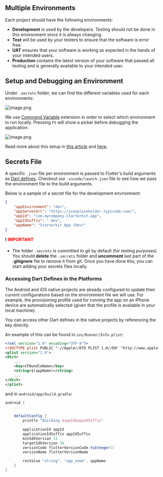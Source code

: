## Multiple Environments

Each project should have the following environments:

- **Development** is used by the developers. Testing should not be done in this environment since it is always changing.
- **Test** will be used by your testers to ensure that the software is error free.
- **UAT** ensures that your software is working as expected in the hands of your intended users.
- **Production** contains the latest version of your software that passed all testing and is generally available to your intended user.

## Setup and Debugging an Environment

Under `.secrets` folder, we can find the different variables used for each environments:

![image.png](.attachments/environments.png)

We use [Command Variable](https://marketplace.visualstudio.com/items?itemName=rioj7.command-variable) extension in order to select which environment to run locally. Pressing `F5` will show a picker before debugging the application:

![image.png](.attachments/environments_run.png)

Read more about this setup in [this article](https://itnext.io/flutter-3-7-and-a-new-way-of-defining-compile-time-variables-f63db8a4f6e2) and [here](https://medium.com/@dustincatap/app-environments-in-flutter-and-visual-studio-code-fd956daf9802).

## Secrets File

A specific `.json` file per environment is passed to Flutter's build arguments as [Dart defines](https://dartcode.org/docs/using-dart-define-in-flutter/). Checkout our `.vscode/launch.json` file to see how we pass the environment file to the build arguments.

Below is a sample of a secret file for the development environment:

```json
{
    "appEnvironment": "dev",
    "appServerUrl": "https://jsonplaceholder.typicode.com/",
    "appId": "com.mycompany.starterkit.app",
    "appIdSuffix": ".dev",
    "appName": "Starterkit App (Dev)"
}
```

:exclamation: **<span style="color: red">IMPORTANT</span>**

- The folder `.secrets` is committed to git by default (for testing purposes). You should **delete** the `.secrets` folder and  **uncomment** last part of the **.gitignore** file to remove it from git. Once you have done this, you can start adding your secrets files locally.

### Accessing Dart Defines in the Platforms

The Android and iOS native projects are already configured to update their current configurations based on the environment file we will use. For example, the provisioning profile used for running the app on an iPhone device are automatically selected (given that the profile is available in your local machine).

You can access other Dart defines in the native projects by referencing the key directly. 

An example of this can be found in `ios/Runner/Info.plist`:

```xml
<?xml version="1.0" encoding="UTF-8"?>
<!DOCTYPE plist PUBLIC "-//Apple//DTD PLIST 1.0//EN" "http://www.apple.com/DTDs/PropertyList-1.0.dtd">
<plist version="1.0">
<dict>
    ...
	<key>CFBundleName</key>
	<string>$(appName)</string>
    ...
</dict>
</plist>
```

and in `android/app/build.gradle`:

```groovy
android {
    ...

    defaultConfig {
        println "Building $appId$appIdSuffix"

        applicationId appId
        applicationIdSuffix appIdSuffix
        minSdkVersion 31
        targetSdkVersion 34
        versionCode flutterVersionCode.toInteger()
        versionName flutterVersionName

        resValue "string", "app_name", appName
    }
}
```